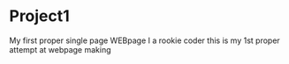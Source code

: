 # Project1
My first proper single page WEBpage
 I a rookie coder 
 this is my 1st proper attempt at webpage making
